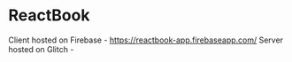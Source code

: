 # ReactBook
Client hosted on Firebase - https://reactbook-app.firebaseapp.com/
Server hosted on Glitch - 

